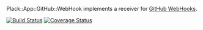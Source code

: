 Plack::App::GitHub::WebHook implements a receiver for [GitHub WebHooks](https://help.github.com/articles/post-receive-hooks).

[![Build Status](https://travis-ci.org/nichtich/Plack-App-GitHub-WebHook.png)](https://travis-ci.org/nichtich/Plack-App-GitHub-WebHook)
[![Coverage Status](https://coveralls.io/repos/nichtich/Plack-App-GitHub-WebHook/badge.png?branch=master)](https://coveralls.io/r/nichtich/Plack-App-GitHub-WebHook?branch=master)

